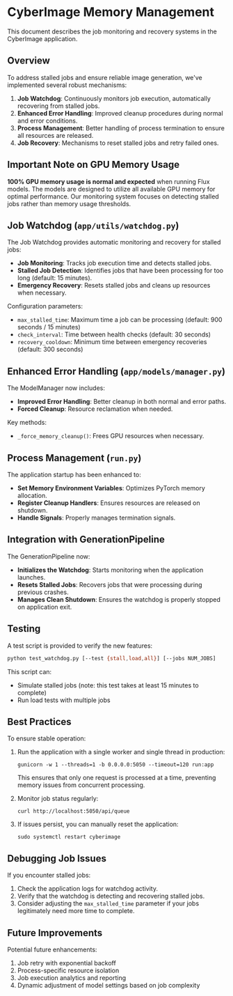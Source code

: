 # CyberImage Memory Management

This document describes the job monitoring and recovery systems in the CyberImage application.

## Overview

To address stalled jobs and ensure reliable image generation, we've implemented several robust mechanisms:

1. **Job Watchdog**: Continuously monitors job execution, automatically recovering from stalled jobs.
2. **Enhanced Error Handling**: Improved cleanup procedures during normal and error conditions.
3. **Process Management**: Better handling of process termination to ensure all resources are released.
4. **Job Recovery**: Mechanisms to reset stalled jobs and retry failed ones.

## Important Note on GPU Memory Usage

**100% GPU memory usage is normal and expected** when running Flux models. The models are designed to utilize all available GPU memory for optimal performance. Our monitoring system focuses on detecting stalled jobs rather than memory usage thresholds.

## Job Watchdog (`app/utils/watchdog.py`)

The Job Watchdog provides automatic monitoring and recovery for stalled jobs:

- **Job Monitoring**: Tracks job execution time and detects stalled jobs.
- **Stalled Job Detection**: Identifies jobs that have been processing for too long (default: 15 minutes).
- **Emergency Recovery**: Resets stalled jobs and cleans up resources when necessary.

Configuration parameters:
- `max_stalled_time`: Maximum time a job can be processing (default: 900 seconds / 15 minutes)
- `check_interval`: Time between health checks (default: 30 seconds)
- `recovery_cooldown`: Minimum time between emergency recoveries (default: 300 seconds)

## Enhanced Error Handling (`app/models/manager.py`)

The ModelManager now includes:

- **Improved Error Handling**: Better cleanup in both normal and error paths.
- **Forced Cleanup**: Resource reclamation when needed.

Key methods:
- `_force_memory_cleanup()`: Frees GPU resources when necessary.

## Process Management (`run.py`)

The application startup has been enhanced to:

- **Set Memory Environment Variables**: Optimizes PyTorch memory allocation.
- **Register Cleanup Handlers**: Ensures resources are released on shutdown.
- **Handle Signals**: Properly manages termination signals.

## Integration with GenerationPipeline

The GenerationPipeline now:

- **Initializes the Watchdog**: Starts monitoring when the application launches.
- **Resets Stalled Jobs**: Recovers jobs that were processing during previous crashes.
- **Manages Clean Shutdown**: Ensures the watchdog is properly stopped on application exit.

## Testing

A test script is provided to verify the new features:

```bash
python test_watchdog.py [--test {stall,load,all}] [--jobs NUM_JOBS]
```

This script can:
- Simulate stalled jobs (note: this test takes at least 15 minutes to complete)
- Run load tests with multiple jobs

## Best Practices

To ensure stable operation:

1. Run the application with a single worker and single thread in production:
   ```
   gunicorn -w 1 --threads=1 -b 0.0.0.0:5050 --timeout=120 run:app
   ```

   This ensures that only one request is processed at a time, preventing memory issues from concurrent processing.

2. Monitor job status regularly:
   ```
   curl http://localhost:5050/api/queue
   ```

3. If issues persist, you can manually reset the application:
   ```
   sudo systemctl restart cyberimage
   ```

## Debugging Job Issues

If you encounter stalled jobs:

1. Check the application logs for watchdog activity.
2. Verify that the watchdog is detecting and recovering stalled jobs.
3. Consider adjusting the `max_stalled_time` parameter if your jobs legitimately need more time to complete.

## Future Improvements

Potential future enhancements:

1. Job retry with exponential backoff
2. Process-specific resource isolation
3. Job execution analytics and reporting
4. Dynamic adjustment of model settings based on job complexity